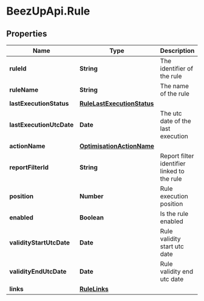 # BeezUpApi.Rule

## Properties
Name | Type | Description | Notes
------------ | ------------- | ------------- | -------------
**ruleId** | **String** | The identifier of the rule | 
**ruleName** | **String** | The name of the rule | 
**lastExecutionStatus** | [**RuleLastExecutionStatus**](RuleLastExecutionStatus.md) |  | [optional] 
**lastExecutionUtcDate** | **Date** | The utc date of the last execution | [optional] 
**actionName** | [**OptimisationActionName**](OptimisationActionName.md) |  | 
**reportFilterId** | **String** | Report filter identifier linked to the rule | 
**position** | **Number** | Rule execution position | 
**enabled** | **Boolean** | Is the rule enabled | 
**validityStartUtcDate** | **Date** | Rule validity start utc date | [optional] 
**validityEndUtcDate** | **Date** | Rule validity end utc date | [optional] 
**links** | [**RuleLinks**](RuleLinks.md) |  | 


